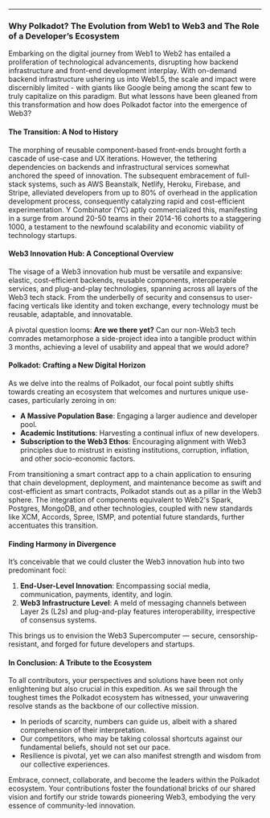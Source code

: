 ---

### Why Polkadot? The Evolution from Web1 to Web3 and The Role of a Developer’s Ecosystem

Embarking on the digital journey from Web1 to Web2 has entailed a proliferation of technological advancements, disrupting how backend infrastructure and front-end development interplay. With on-demand backend infrastructure ushering us into Web1.5, the scale and impact were discernibly limited - with giants like Google being among the scant few to truly capitalize on this paradigm. But what lessons have been gleaned from this transformation and how does Polkadot factor into the emergence of Web3?

#### The Transition: A Nod to History 

The morphing of reusable component-based front-ends brought forth a cascade of use-case and UX iterations. However, the tethering dependencies on backends and infrastructural services somewhat anchored the speed of innovation. The subsequent embracement of full-stack systems, such as AWS Beanstalk, Netlify, Heroku, Firebase, and Stripe, alleviated developers from up to 80% of overhead in the application development process, consequently catalyzing rapid and cost-efficient experimentation. Y Combinator (YC) aptly commercialized this, manifesting in a surge from around 20-50 teams in their 2014-16 cohorts to a staggering 1000, a testament to the newfound scalability and economic viability of technology startups.

#### Web3 Innovation Hub: A Conceptional Overview 

The visage of a Web3 innovation hub must be versatile and expansive: elastic, cost-efficient backends, reusable components, interoperable services, and plug-and-play technologies, spanning across all layers of the Web3 tech stack. From the underbelly of security and consensus to user-facing verticals like identity and token exchange, every technology must be reusable, adaptable, and innovatable.

A pivotal question looms: **Are we there yet?** Can our non-Web3 tech comrades metamorphose a side-project idea into a tangible product within 3 months, achieving a level of usability and appeal that we would adore?

#### Polkadot: Crafting a New Digital Horizon

As we delve into the realms of Polkadot, our focal point subtly shifts towards creating an ecosystem that welcomes and nurtures unique use-cases, particularly zeroing in on:

- **A Massive Population Base**: Engaging a larger audience and developer pool.
- **Academic Institutions**: Harvesting a continual influx of new developers.
- **Subscription to the Web3 Ethos**: Encouraging alignment with Web3 principles due to mistrust in existing institutions, corruption, inflation, and other socio-economic factors.

From transitioning a smart contract app to a chain application to ensuring that chain development, deployment, and maintenance become as swift and cost-efficient as smart contracts, Polkadot stands out as a pillar in the Web3 sphere. The integration of components equivalent to Web2's Spark, Postgres, MongoDB, and other technologies, coupled with new standards like XCM, Accords, Spree, ISMP, and potential future standards, further accentuates this transition.

#### Finding Harmony in Divergence 

It’s conceivable that we could cluster the Web3 innovation hub into two predominant foci: 

1. **End-User-Level Innovation**: Encompassing social media, communication, payments, identity, and login.
2. **Web3 Infrastructure Level**: A meld of messaging channels between Layer 2s (L2s) and plug-and-play features interoperability, irrespective of consensus systems.

This brings us to envision the Web3 Supercomputer — secure, censorship-resistant, and forged for future developers and startups.

#### In Conclusion: A Tribute to the Ecosystem

To all contributors, your perspectives and solutions have been not only enlightening but also crucial in this expedition. As we sail through the toughest times the Polkadot ecosystem has witnessed, your unwavering resolve stands as the backbone of our collective mission.

- In periods of scarcity, numbers can guide us, albeit with a shared comprehension of their interpretation.
- Our competitors, who may be taking colossal shortcuts against our fundamental beliefs, should not set our pace.
- Resilience is pivotal, yet we can also manifest strength and wisdom from our collective experiences.

Embrace, connect, collaborate, and become the leaders within the Polkadot ecosystem. Your contributions foster the foundational bricks of our shared vision and fortify our stride towards pioneering Web3, embodying the very essence of community-led innovation.
